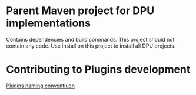 Parent Maven project for DPU implementations
============================================
 
Contains dependencies and build commands. This project should not contain any
code. Use install on this project to install all DPU projects.

Contributing to Plugins development
===================================

[Plugins naming conventiuon](NamingConvention)
